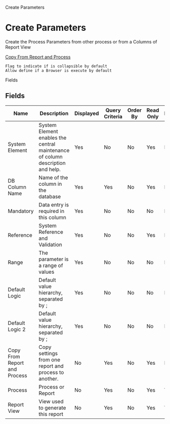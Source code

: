 
Create Parameters
# Create Parameters


Create the Process Parameters from other process or from a Columns of Report View

[Copy From Report and Process](../../functional-guide/process/process-copyfromprocess.md)

```
Flag to indicate if is collapsible by default
Allow define if a Browser is execute by default
```
Fields
## Fields




Name                         | Description                                                                    | Displayed | Query Criteria | Order By | Read Only | Mandatory
---------------------------- | ------------------------------------------------------------------------------ | --------- | -------------- | -------- | --------- | ---------
System Element               | System Element enables the central maintenance of column description and help. | Yes       | No             | No       | Yes       | No       
DB Column Name               | Name of the column in the database                                             | Yes       | Yes            | No       | Yes       | No       
Mandatory                    | Data entry is required in this column                                          | Yes       | No             | No       | No        | No       
Reference                    | System Reference and Validation                                                | Yes       | No             | No       | Yes       | No       
Range                        | The parameter is a range of values                                             | Yes       | No             | No       | No        | No       
Default Logic                | Default value hierarchy, separated by ;                                        | Yes       | No             | No       | No        | No       
Default Logic 2              | Default value hierarchy, separated by ;                                        | Yes       | No             | No       | No        | No       
Copy From Report and Process | Copy settings from one report and process to another.                          | No        | Yes            | No       | Yes       | No       
Process                      | Process or Report                                                              | No        | Yes            | No       | Yes       | Yes      
Report View                  | View used to generate this report                                              | No        | Yes            | No       | Yes       | Yes      
